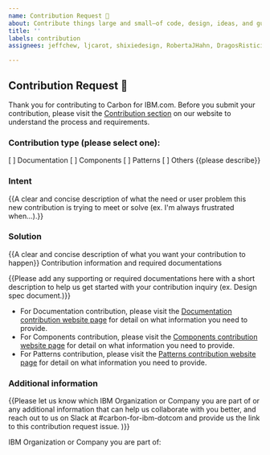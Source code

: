 ```yaml
---
name: Contribution Request 💓
about: Contribute things large and small—of code, design, ideas, and guidance.
title: ''
labels: contribution
assignees: jeffchew, ljcarot, shixiedesign, RobertaJHahn, DragosRistici, kennylam, andysherman2121

---
```


## Contribution Request 💓

Thank you for contributing to Carbon for IBM.com. Before you submit your contribution, please visit the [Contribution section](https://www.ibm.com/standards/web/carbon-for-ibm-dotcom/contributing/overview/) on our website to understand the process and requirements.

### Contribution type (please select one):

[ ] Documentation
[ ] Components
[ ] Patterns
[ ] Others {{please describe}}

### Intent

{{A clear and concise description of what the need or user problem this new contribution is trying to meet or solve (ex. I'm always frustrated when...).}}

### Solution

{{A clear and concise description of what you want your contribution to happen}}
Contribution information and required documentations

{{Please add any supporting or required documentations here with a short description to help us get started with your contribution inquiry (ex. Design spec document.)}}

- For Documentation contribution, please visit the [Documentation contribution website page](https://www.ibm.com/standards/web/carbon-for-ibm-dotcom/contributions/documentation/) for detail on what information you need to provide.
- For Components contribution, please visit the [Components contribution website page](https://www.ibm.com/standards/web/carbon-for-ibm-dotcom/contributing/components) for detail on what information you need to provide.
- For Patterns contribution, please visit the [Patterns contribution website page](https://www.ibm.com/standards/web/carbon-for-ibm-dotcom/contributing/patterns) for detail on what information you need to provide.

### Additional information

{{Please let us know which IBM Organization or Company you are part of or any additional information that can help us collaborate with you better, and reach out to us on Slack at #carbon-for-ibm-dotcom and provide us the link to this contribution request issue. )}}

IBM Organization or Company you are part of: 
